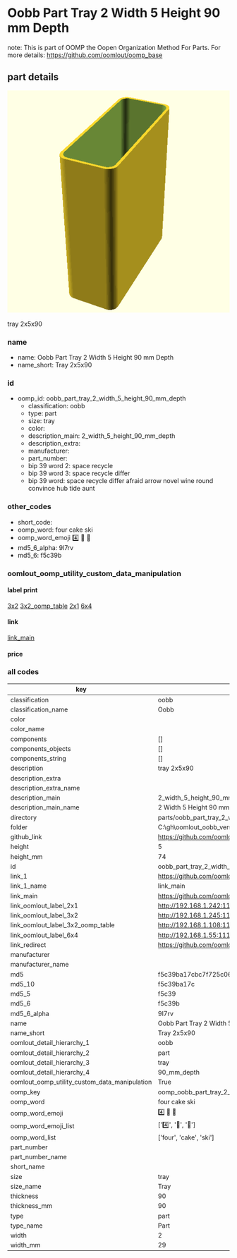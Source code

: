 # Oobb Part Tray 2 Width 5 Height 90 mm Depth  

note: This is part of OOMP the Oopen Organization Method For Parts. For more details: https://github.com/oomlout/oomp_base

##  part details
  

[![](3dpr.png)](3dpr.png)

tray 2x5x90



### name
* name: Oobb Part Tray 2 Width 5 Height 90 mm Depth
* name_short: Tray 2x5x90 
### id
* oomp_id: oobb_part_tray_2_width_5_height_90_mm_depth
  * classification: oobb
  * type: part
  * size: tray
  * color: 
  * description_main: 2_width_5_height_90_mm_depth
  * description_extra: 
  * manufacturer: 
  * part_number: 
  * bip 39 word 2: space recycle
  * bip 39 word 3: space recycle differ
  * bip 39 word: space recycle differ afraid arrow novel wine round convince hub tide aunt

### other_codes
* short_code: 
* oomp_word: four cake ski
* oomp_word_emoji :four: :cake: :ski:
* md5_6_alpha: 9l7rv
* md5_6: f5c39b






### oomlout_oomp_utility_custom_data_manipulation
#### label print
[3x2](http://192.168.1.245:1112/?label=oomp%209l7rv)
[3x2_oomp_table](http://192.168.1.108:1112/?label=oomp%209l7rv)
[2x1](http://192.168.1.242:1112/?label=oomp%209l7rv)
[6x4](http://192.168.1.55:1112/?label=oomp%209l7rv)    

#### link

[link_main](https://github.com/oomlout/oomlout_oobb_version_4_generated_parts/tree/main/navigation_oomp/oobb/part/tray/2_width_5_height_90_mm_depth/part)                              

#### price







### all codes 
| key | value |  
| --- | --- |  
| classification | oobb |  
| classification_name | Oobb |  
| color |  |  
| color_name |  |  
| components | [] |  
| components_objects | [] |  
| components_string | [] |  
| description | tray 2x5x90 |  
| description_extra |  |  
| description_extra_name |  |  
| description_main | 2_width_5_height_90_mm_depth |  
| description_main_name | 2 Width 5 Height 90 mm Depth |  
| directory | parts/oobb_part_tray_2_width_5_height_90_mm_depth |  
| folder | C:\gh\oomlout_oobb_version_4_generated_parts\parts\oobb_part_tray_2_width_5_height_90_mm_depth |  
| github_link | https://github.com/oomlout/oomlout_oomp_part_src/tree/main/parts/oobb_part_tray_2_width_5_height_90_mm_depth |  
| height | 5 |  
| height_mm | 74 |  
| id | oobb_part_tray_2_width_5_height_90_mm_depth |  
| link_1 | https://github.com/oomlout/oomlout_oobb_version_4_generated_parts/tree/main/navigation_oomp/oobb/part/tray/2_width_5_height_90_mm_depth/part |  
| link_1_name | link_main |  
| link_main | https://github.com/oomlout/oomlout_oobb_version_4_generated_parts/tree/main/navigation_oomp/oobb/part/tray/2_width_5_height_90_mm_depth/part |  
| link_oomlout_label_2x1 | http://192.168.1.242:1112/?label=oomp%209l7rv |  
| link_oomlout_label_3x2 | http://192.168.1.245:1112/?label=oomp%209l7rv |  
| link_oomlout_label_3x2_oomp_table | http://192.168.1.108:1112/?label=oomp%209l7rv |  
| link_oomlout_label_6x4 | http://192.168.1.55:1112/?label=oomp%209l7rv |  
| link_redirect | https://github.com/oomlout/oomlout_oobb_version_4_generated_parts/tree/main/parts/oobb_tray_02_05_90 |  
| manufacturer |  |  
| manufacturer_name |  |  
| md5 | f5c39ba17cbc7f725c0650487bacfe82 |  
| md5_10 | f5c39ba17c |  
| md5_5 | f5c39 |  
| md5_6 | f5c39b |  
| md5_6_alpha | 9l7rv |  
| name | Oobb Part Tray 2 Width 5 Height 90 mm Depth |  
| name_short | Tray 2x5x90  |  
| oomlout_detail_hierarchy_1 | oobb |  
| oomlout_detail_hierarchy_2 | part |  
| oomlout_detail_hierarchy_3 | tray |  
| oomlout_detail_hierarchy_4 | 90_mm_depth |  
| oomlout_oomp_utility_custom_data_manipulation | True |  
| oomp_key | oomp_oobb_part_tray_2_width_5_height_90_mm_depth |  
| oomp_word | four cake ski |  
| oomp_word_emoji | :four: :cake: :ski: |  
| oomp_word_emoji_list | [':four:', ':cake:', ':ski:'] |  
| oomp_word_list | ['four', 'cake', 'ski'] |  
| part_number |  |  
| part_number_name |  |  
| short_name |  |  
| size | tray |  
| size_name | Tray |  
| thickness | 90 |  
| thickness_mm | 90 |  
| type | part |  
| type_name | Part |  
| width | 2 |  
| width_mm | 29 |  

